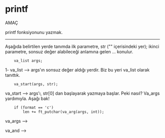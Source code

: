 # printf

AMAÇ

printf fonksiyonunu yazmak.
***
Aşağıda belirtilen yerde tanımda ilk parametre, str ("" içerisindeki yer); ikinci parametre, sonsuz değer alabileceği anlamına gelen ... konulur.

~~~
	va_list	args;
~~~
1- va_list   --> args'ın sonsuz değer aldığı yerdir. Biz bu yeri va_list olarak tanıttık.


~~~
	va_start(args, str);
~~~
va_start  --> args'ı, str[0] dan başlayarak yazmaya başlar. Peki nasıl? Va_args yardımıyla. Aşağı bak!

~~~
	if (format == 'c')
		len += ft_putchar(va_arg(args, int));
~~~
va_args   -->

va_and    -->
